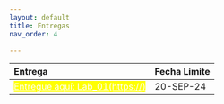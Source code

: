 ```yaml
---
layout: default
title: Entregas
nav_order: 4

---
```



<!-- 
| Entrega  |  Fecha Limite  |
|:---------|:---|
|[Entregue aqui: Lab_01](https://forms.gle/HpJNRU4FUzmcYkWJ7){: .btn .fs-5 .mb-4 .mb-md-0 .label-red}|20-SEP-24| -->

| Entrega  |  Fecha Limite  |
|:---------|:---|
|<a href="https://forms.gle/HpJNRU4FUzmcYkWJ7" class="btn fs-5 mb-4 mb-md-0" style="background-color: yellow; color: white;">Entregue aquí: Lab_01(https://)</a> | 20-SEP-24 |


